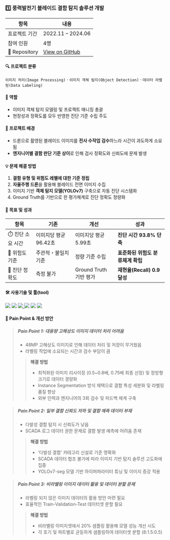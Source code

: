 ### 1️⃣ **풍력발전기 블레이드 결함 탐지 솔루션 개발**
| 항목             | 내용                                                                 |
|------------------|----------------------------------------------------------------------|
| 프로젝트 기간     | 2022.11 – 2024.06                                                    |
| 참여 인원        | 4명                                                                   |
| 🔗 Repository       | [View on GitHub](https://github.com/sbinhigher/image_labeling_project) |
#### 🔍 프로젝트 분류  
`이미지 처리(Image Processing)` · `이미지 객체 탐지(Object Detection)` · `데이터 라벨링(Data Labeling)`
#### 🙋 역할  
- 이미지 객체 탐지 모델링 및 프로젝트 매니징 총괄  
- 현장성과 정확도를 모두 반영한 진단 기준 수립 주도
#### 📂 프로젝트 배경
- 드론으로 촬영된 블레이드 이미지를 **전사 수작업 검수**하느라 시간이 과도하게 소요됨  
- **엔지니어별 결함 판단 기준 상이**로 인해 검사 정확도와 신뢰도에 문제 발생
#### 💡 문제 해결 방법
1. **결함 유형 및 위험도 레벨에 대한 기준 정립**  
2. **자율주행 드론**을 활용해 블레이드 전면 이미지 수집  
3. 이미지 기반 **객체 탐지 모델(YOLOv7)** 구축으로 자동 진단 시스템화  
4. Ground Truth를 기반으로 한 평가체계로 진단 정확도 정량화
#### 🚀 목표 및 성과
| 항목 | 기존 | 개선 | 성과 |
|------|-----------|------------|------|
| ⏱️ 진단 소요 시간 | 이미지당 평균 96.42초 | 이미지당 평균 5.99초 | **진단 시간 93.8% 단축** |
| 📏 위험도 기준 | 주관적・불일치 기준 | 정량 기준 수립 | **표준화된 위험도 분류체계 확립** |
| 🎯 진단 정확도 | 측정 불가 | Ground Truth 기반 평가 | **재현율(Recall) 0.9 달성** |
#### 🛠️ 사용기술 및 툴(tool)

<p>
  <img src="https://img.shields.io/badge/Python-3776AB?style=flat&logo=python&logoColor=white"/>
  <img src="https://img.shields.io/badge/OpenCV-5C3EE8?style=flat&logo=opencv&logoColor=white"/>
<a href="https://github.com/WongKinYiu/yolov7">
  <img src="https://img.shields.io/badge/YOLOv7-black?style=flat&logo=github&logoColor=white"/>
</a>
  <img src="https://img.shields.io/badge/NumPy-013243?style=flat&logo=numpy&logoColor=white"/>
  <img src="https://img.shields.io/badge/Labelme-FFB000?style=flat&logo=OpenCV&logoColor=white"/>
  <img src="https://img.shields.io/badge/GCP-4285F4?style=flat&logo=googlecloud&logoColor=white"/>
</p>

#### 📌 Pain Point & 개선 방안
> 
> ##### Pain Point 1: 대용량 고해상도 이미지 데이터 처리 어려움
> - 48MP 고해상도 이미지로 인해 데이터 처리 및 저장이 무거웠음  
> - 라벨링 작업에 소요되는 시간과 검수 부담이 큼
> 
>> **해결 방법**  
>> - 최적화된 이미지 리사이징 (0.5~0.8배, 0.75배 최종 선정) 및 정방형 크기로 데이터 경량화  
>> - Instance Segmentation 방식 채택으로 결함 특성 세분화 및 라벨링 품질 향상  
>> - 외부 인력과 엔지니어의 3회 검수 및 피드백 체계 구축

> ##### Pain Point 2: 일부 결함 신뢰도 저하 및 결함 예측 데이터 부재
> - 다발성 결함 탐지 시 신뢰도가 낮음  
> - SCADA 로그 데이터 권한 문제로 결함 발생 예측에 어려움 존재
> 
>> **해결 방법**  
>> - ‘다발성 결함’ 카테고리 신설로 기준 명확화  
>> - SCADA 데이터 협조 불가에 따라 이미지 기반 탐지 솔루션 고도화에 집중  
>> - YOLOv7-seg 모델 기반 하이퍼파라미터 튜닝 및 이미지 증강 적용

> ##### Pain Point 3: 비라벨링 이미지 데이터 활용 및 데이터 분할 문제
> - 라벨링 되지 않은 이미지 데이터의 활용 방안 마련 필요  
> - 효율적인 Train-Validation-Test 데이터셋 분할 필요
> 
>> **해결 방법**  
>> - 비라벨링 이미지셋에서 20% 샘플링 활용해 모델 성능 개선 시도  
>> - 각 호기 및 파트별로 균등하게 샘플링하여 데이터셋 분할 (8:1.5:0.5)
